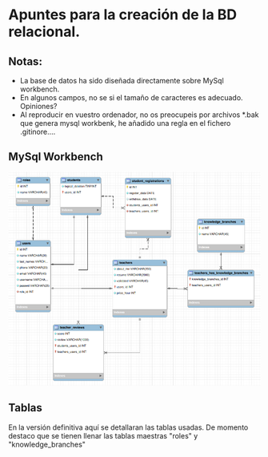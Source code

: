 # Apuntes para la creación de la BD relacional.

## Notas:
- La base de datos ha sido diseñada directamente sobre MySql workbench.
- En algunos campos, no se si el tamaño de caracteres es adecuado. Opiniones?
- Al reproducir en vuestro ordenador, no os preocupeis por archivos *.bak que genera mysql workbenk, he añadido una regla en el fichero .gitinore....

## MySql Workbench
![imagen](./teachersapp_mysql.png)

## Tablas
En la versión definitiva aquí se detallaran las tablas usadas.
De momento destaco que se tienen llenar las tablas maestras "roles" y "knowledge_branches" 